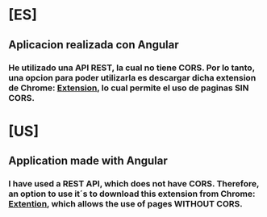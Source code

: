 # [ES]
## Aplicacion realizada con Angular

### He utilizado una API REST, la cual no tiene CORS. Por lo tanto, una opcion para poder utilizarla es descargar dicha extension de Chrome: [Extension](https://chrome.google.com/webstore/detail/allow-cors-access-control/lhobafahddgcelffkeicbaginigeejlf?hl=es), lo cual permite el uso de paginas SIN CORS.


# [US]

## Application made with Angular

### I have used a REST API, which does not have CORS. Therefore, an option to use it´s to download this extension from Chrome: [Extention](https://chrome.google.com/webstore/detail/allow-cors-access-control/lhobafahddgcelffkeicbaginigeejlf?hl=es), which allows the use of pages WITHOUT CORS.

